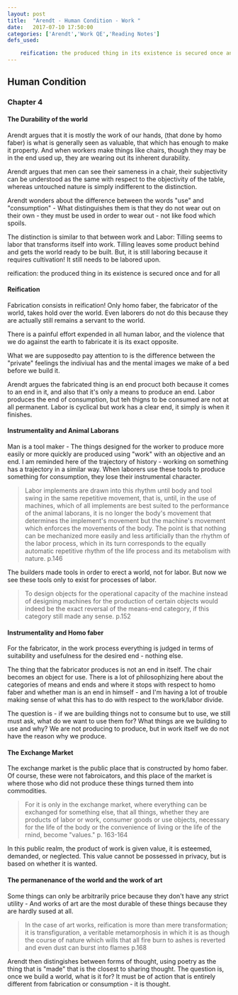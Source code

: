 ```yaml
---
layout: post
title:  "Arendt - Human Condition - Work "
date:   2017-07-10 17:50:00
categories: ['Arendt','Work QE','Reading Notes']
defs_used:

    reification: the produced thing in its existence is secured once and for all
---
```

## Human Condition
### Chapter 4

#### The Durability of the world

Arendt argues that it is mostly the work of our hands, (that done by homo faber) is what is generally seen as valuable, that which has enough to make it property. And when workers make things like chairs, though they may be in the end used up, they are wearing out its inherent durability.

Arendt argues that men can see their sameness in a chair, their subjectivity can be understood as the same with respect to the objectivity of the table, whereas untouched nature is simply indifferent to the distinction.

Arendt wonders about the difference between the words "use" and "consumption" - What distinguishes them is that they do not wear out on their own - they must be used in order to wear out - not like food which spoils.

The distinction is similar to that between work and Labor: Tilling seems to labor that transforms itself into work. Tilling leaves some product behind and gets the world ready to be built. But, it is still laboring because it requires cultivation! It still needs to be labored upon.

<def>reification: the produced thing in its existence is secured once and for all</def>

#### Reification
Fabrication consists in reification! Only homo faber, the fabricator of the world, takes hold over the world. Even laborers do not do this because they are actually still remains a servant to the world.

There is a painful effort expended in all human labor, and the violence that we do against the earth to fabricate it is its exact opposite.

What we are supposedto pay attention to is the difference between the "private" feelings the indiviual has and the mental images we make of a bed before we build it.

Arendt argues the fabricated thing is an end procuct both because it comes to an end in it, and also that it's only a means to produce an end. Labor produces the end of consumption, but teh thigns to be consumed are not at all permanent. Labor is cyclical but work has a clear end, it simply is when it finishes.

#### Instrumentality and Animal Laborans
Man is a tool maker - The things designed for the worker to produce more easily or more quickly are produced using "work" with an objective and an end. I am reminded here of the trajectory of history - working on something has a trajectory in a similar way. When laborers use these tools to produce something for consumption, they lose their instrumental character.
>Labor implements are drawn into this rhythm until body
and tool swing in the same repetitive movement, that is, until, in
the use of machines, which of all implements are best suited to the
performance of the animal laborans, it is no longer the body's movement
that determines the implement's movement but the machine's
movement which enforces the movements of the body. The point is
that nothing can be mechanized more easily and less artificially
than the rhythm of the labor process, which in its turn corresponds
to the equally automatic repetitive rhythm of the life process and
its metabolism with nature. p.146

The builders made tools in order to erect a world, not for labor. But now we see these tools only to exist for processes of labor.
>To design objects for the operational capacity of the machine
instead of designing machines for the production of certain objects
would indeed be the exact reversal of the means-end category,
if this category still made any sense.
p.152


#### Instrumentality and Homo faber
For the fabricator, in the work process everything is judged in terms of suitability and usefulness for the desired end - nothing else.

The thing that the fabricator produces is not an end in itself. The chair becomes an object for use. There is a lot of philosophizing here about the categories of means and ends and where it stops with respect to homo faber and whether man is an end in himself - and I'm having a lot of trouble making sense of what this has to do with respect to the work/labor divide.

The question is - if we are building things not to consume but to use, we still must ask, what do we want to use them for? What things are we building to use and why? We are not producing to produce, but in work itself we do not have the reason why we produce.

#### The Exchange Market

The exchange market is the public place that is constructed by homo faber. Of course, these were not fabroicators, and this place of the market is where those who did not produce these things turned them into commodities.
>For it is only in
the exchange market, where everything can be exchanged for
something else, that all things, whether they are products of labor
or work, consumer goods or use objects, necessary for the life of
the body or the convenience of living or the life of the rnind, become
"values."
p. 163-164

In this public realm, the product of work is given value, it is esteemed, demanded, or neglected. This value cannot be possessed in privacy, but is based on whether it is wanted.


#### The permanenance of the world and the work of art
Some things can only be arbitrarily price because they don't have any strict utility - And works of art are the most durable of these things because they are hardly sused at all.
>In the case of art works, reification is more than mere transformation;
it is transfiguration, a veritable metamorphosis in which it
is as though the course of nature which wills that all fire burn to
ashes is reverted and even dust can burst into flames
p.168

Arendt then distingishes between forms of thought, using poetry as the thing that is "made" that is the closest to sharing thought. The question is, once we build a world, what is it for? It must be of action that is entirely different from fabrication or consumption - it is thought.
